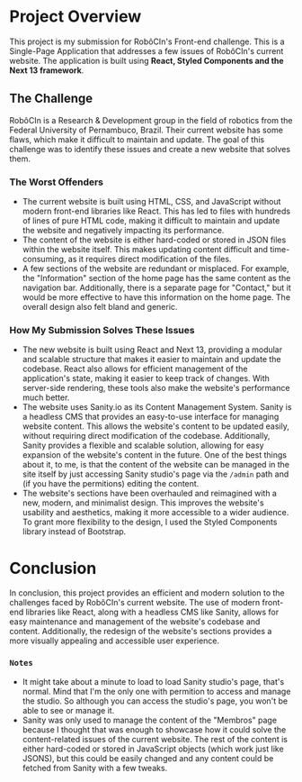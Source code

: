 # Project Overview

This project is my submission for RobôCIn's Front-end challenge. This is a Single-Page Application that addresses a few issues of RobôCIn's current website. The application is built using **React, Styled Components and the Next 13 framework**.

## The Challenge

RobôCIn is a Research & Development group in the field of robotics from the Federal University of Pernambuco, Brazil. Their current website has some flaws, which make it difficult to maintain and update. The goal of this challenge was to identify these issues and create a new website that solves them.

### The Worst Offenders

- The current website is built using HTML, CSS, and JavaScript without modern front-end libraries like React. This has led to files with hundreds of lines of pure HTML code, making it difficult to maintain and update the website and negatively impacting its performance. 
- The content of the website is either hard-coded or stored in JSON files within the website itself. This makes updating content difficult and time-consuming, as it requires direct modification of the files. 
- A few sections of the website are redundant or misplaced. For example, the "Information" section of the home page has the same content as the navigation bar. Additionally, there is a separate page for "Contact," but it would be more effective to have this information on the home page. The overall design also felt bland and generic.

### How My Submission Solves These Issues

- The new website is built using React and Next 13, providing a modular and scalable structure that makes it easier to maintain and update the codebase. React also allows for efficient management of the application's state, making it easier to keep track of changes. With server-side rendering, these tools also make the website's performance much better.
- The website uses Sanity.io as its Content Management System. Sanity is a headless CMS that provides an easy-to-use interface for managing website content. This allows the website's content to be updated easily, without requiring direct modification of the codebase. Additionally, Sanity provides a flexible and scalable solution, allowing for easy expansion of the website's content in the future. One of the best things about it, to me, is that the content of the website can be managed in the site itself by just accessing Sanity studio's page via the `/admin` path and (if you have the permitions) editing the content.
- The website's sections have been overhauled and reimagined with a new, modern, and minimalist design. This improves the website's usability and aesthetics, making it more accessible to a wider audience. To grant more flexibility to the design, I used the Styled Components library instead of Bootstrap. 

# Conclusion

In conclusion, this project provides an efficient and modern solution to the challenges faced by RobôCIn's current website. The use of modern front-end libraries like React, along with a headless CMS like Sanity, allows for easy maintenance and management of the website's codebase and content. Additionally, the redesign of the website's sections provides a more visually appealing and accessible user experience.

### `Notes`

- It might take about a minute to load to load Sanity studio's page, that's normal. Mind that I'm the only one with permition to access and manage the studio. So although you can access the studio's page, you won't be able to see or manage it. 
- Sanity was only used to manage the content of the "Membros" page because I thought that was enough to showcase how it could solve the content-related issues of the current website. The rest of the content is either hard-coded or stored in JavaScript objects (which work just like JSONS), but this could be easily changed and any content could be fetched from Sanity with a few tweaks. 
